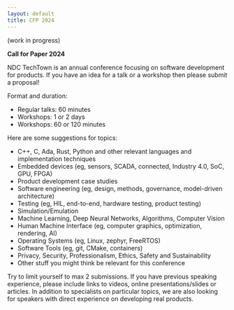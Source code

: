 ```yaml
---
layout: default
title: CFP 2024
---
```


(work in progress)

__Call for Paper 2024__

NDC TechTown is an annual conference focusing on software development for products. If you have an idea for a talk or a workshop then please submit a proposal!

Format and duration:

- Regular talks: 60 minutes
- Workshops: 1 or 2 days
- Workshops: 60 or 120 minutes

Here are some suggestions for topics:

- C++, C, Ada, Rust, Python and other relevant languages and implementation techniques
- Embedded devices (eg, sensors, SCADA, connected, Industry 4.0, SoC, GPU, FPGA)
- Product development case studies
- Software engineering (eg, design, methods, governance, model-driven architecture)
- Testing (eg, HIL, end-to-end, hardware testing, product testing)
- Simulation/Emulation
- Machine Learning, Deep Neural Networks, Algorithms, Computer Vision
- Human Machine Interface (eg, computer graphics, optimization, rendering, AI)
- Operating Systems (eg, Linux, zephyr, FreeRTOS)
- Software Tools (eg, git, CMake, containers)
- Privacy, Security, Professionalism, Ethics, Safety and Sustainability
- Other stuff you might think be relevant for this conference

Try to limit yourself to max 2 submissions. If you have previous speaking experience, please include links to videos, online presentations/slides or articles. In addition to specialists on particular topics, we are also looking for speakers with direct experience on developing real products.
